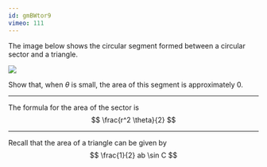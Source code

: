 ```yaml
---
id: gmBWtor9
vimeo: 111
---
```


The image below shows the circular segment formed between a circular sector and a triangle.

<img src="/img/books/pure/trigonometry/small-angle-4.png" style="display: block; margin: auto; max-height: 30vh; max-width: 100%; margin-bottom: 1em;">

Show that, when $\theta$ is small, the area of this segment is approximately $0.$

---

The formula for the area of the sector is
$$
\frac{r^2 \theta}{2}
$$

---

Recall that the area of a triangle can be given by
$$
\frac{1}{2} ab \sin C
$$
